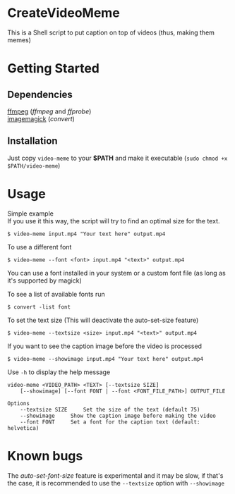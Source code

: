 # CreateVideoMeme
This is a Shell script to put caption on top of videos (thus, making them memes)

# Getting Started
## Dependencies
[ffmpeg](https://ffmpeg.org/) (*ffmpeg* and *ffprobe*)  
[imagemagick](https://github.com/ImageMagick/ImageMagick) (*convert*) 

## Installation
Just copy `video-meme` to your **$PATH** and make it executable (`sudo chmod +x $PATH/video-meme`)

# Usage
Simple example  
If you use it this way, the script will try to find an optimal size for the text.
```
$ video-meme input.mp4 "Your text here" output.mp4
```

To use a different font
```
$ video-meme --font <font> input.mp4 "<text>" output.mp4
```
You can use a font installed in your system or a custom font file (as long as it's supported by magick)

To see a list of available fonts run 
```
$ convert -list font
```

To set the text size
(This will deactivate the auto-set-size feature)
```
$ video-meme --textsize <size> input.mp4 "<text>" output.mp4
``` 

If you want to see the caption image before the video is processed
```
$ video-meme --showimage input.mp4 "Your text here" output.mp4
```

Use `-h` to display the help message
```
video-meme <VIDEO_PATH> <TEXT> [--textsize SIZE]
	[--showimage] [--font FONT | --font <FONT_FILE_PATH>] OUTPUT_FILE
	
Options
	--textsize SIZE		Set the size of the text (default 75)
	--showimage		Show the caption image before making the video
	--font FONT		Set a font for the caption text (default: helvetica)
```

# Known bugs
The _auto-set-font-size_ feature is experimental and it may be slow, if that's the case, it is recommended to use the `--textsize` option with `--showimage`
